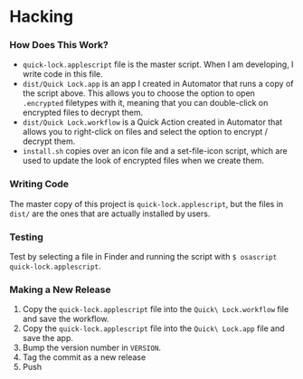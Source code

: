 # Hacking

### How Does This Work?

- `quick-lock.applescript` file is the master script. When I am developing, I write code in this file.
- `dist/Quick Lock.app` is an app I created in Automator that runs a copy of the script above. This allows you to choose the option to open `.encrypted` filetypes with it, meaning that you can double-click on encrypted files to decrypt them.
- `dist/Quick Lock.workflow` is a Quick Action created in Automator that allows you to right-click on files and select the option to encrypt / decrypt them.
- `install.sh` copies over an icon file and a set-file-icon script, which are used to update the look of encrypted files when we create them.

### Writing Code

The master copy of this project is `quick-lock.applescript`, but the files in `dist/` are the ones that are actually installed by users.

### Testing

Test by selecting a file in Finder and running the script with `$ osascript quick-lock.applescript`.

### Making a New Release

1. Copy the `quick-lock.applescript` file into the `Quick\ Lock.workflow` file and save the workflow.
2. Copy the `quick-lock.applescript` file into the `Quick\ Lock.app` file and save the app.
3. Bump the version number in `VERSION`.
4. Tag the commit as a new release
5. Push
